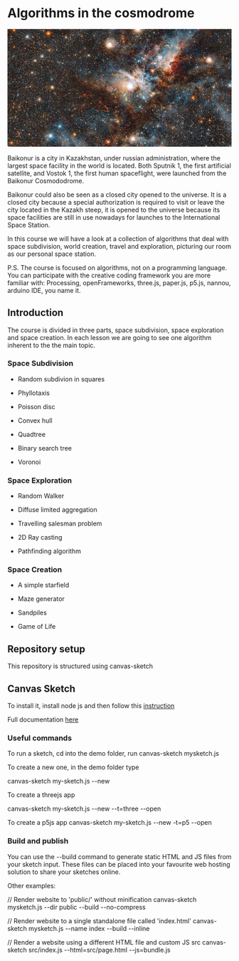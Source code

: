 # Algorithms in the cosmodrome

![img](baikonur-small.jpg)

Baikonur is a city in Kazakhstan, under russian administration, where the largest space facility in the world is located. Both Sputnik 1, the first artificial satellite, and Vostok 1, the first human spaceflight, were launched from the Baikonur Cosmododrome.

Baikonur could also be seen as a closed city opened to the universe. It is a closed city because a special authorization is required to visit or leave the city located in the Kazakh steep, it is opened to the universe because its space facilities are still in use nowadays for launches to the International Space Station.

In this course we will have a look at a collection of algorithms that deal with space subdivision, world creation, travel and exploration, picturing our room as our personal space station.

P.S.
The course is focused on algorithms, not on a programming language. You can participate with the creative coding framework you are more familiar with: Processing, openFrameworks, three.js, paper.js, p5.js, nannou, arduino IDE, you name it.


## Introduction
The course is divided in three parts, space subdivision, space exploration and space creation. In each lesson we are going to see one algorithm inherent to the the main topic.

### Space Subdivision

- Random subdivion in squares

- Phyllotaxis

- Poisson disc

- Convex hull

- Quadtree

- Binary search tree

- Voronoi

### Space Exploration

- Random Walker

- Diffuse limited aggregation

- Travelling salesman problem

- 2D Ray casting

- Pathfinding algorithm

### Space Creation

- A simple starfield

- Maze generator

- Sandpiles

- Game of Life


## Repository setup
This repository is structured using canvas-sketch


## Canvas Sketch

To install it, install node js and then follow this [instruction](https://github.com/mattdesl/canvas-sketch)

Full documentation [here](https://github.com/mattdesl/canvas-sketch/blob/master/docs/cli.md)

### Useful commands

To run a sketch, cd into the demo folder, run
canvas-sketch mysketch.js

To create a new one, in the demo folder type

canvas-sketch my-sketch.js --new

To create a threejs app

canvas-sketch my-sketch.js --new --t=three --open

To create a p5js app
canvas-sketch my-sketch.js --new -t=p5 --open

### Build and publish



You can use the --build command to generate static HTML and JS files from your sketch input. These files can be placed into your favourite web hosting solution to share your sketches online.

Other examples:

// Render website to 'public/' without minification
canvas-sketch mysketch.js --dir public --build --no-compress

// Render website to a single standalone file called 'index.html'
canvas-sketch mysketch.js --name index --build --inline

// Render a website using a different HTML file and custom JS src
canvas-sketch src/index.js --html=src/page.html --js=bundle.js




